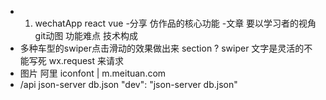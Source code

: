 - 1. wechatApp react vue
  -分享
   仿作品的核心功能
  -文章
   要以学习者的视角
   git动图
   功能难点
   技术构成
- 多种车型的swiper点击滑动的效果做出来
  section
  ? swiper 文字是灵活的不能写死
  wx.request 来请求
- 图片 
  阿里 iconfont | m.meituan.com 
- /api
  json-server db.json
  "dev": "json-server db.json"
  